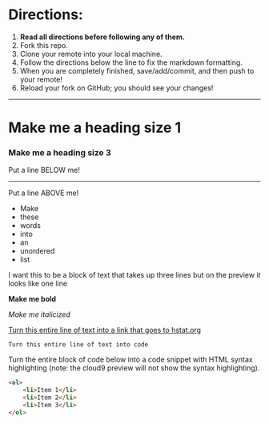 # Directions:
1. **Read all directions before following any of them.**
2. Fork this repo.
2. Clone your remote into your local machine.
3. Follow the directions below the line to fix the markdown formatting.
4. When you are completely finished, save/add/commit, and then push to your remote!
5. Reload your fork on GitHub; you should see your changes!

---

# Make me a heading size 1
### Make me a heading size 3

Put a line BELOW me!

---

Put a line ABOVE me!

* Make
* these
* words
* into
* an
* unordered
* list

I want this to be a block of text
that takes up three lines but on
the preview it looks like one line

**Make me bold**

_Make me italicized_

[Turn this entire line of text into a link that goes to hstat.org](www.hstat.org)

`Turn this entire line of text into code`

Turn the entire block of code below into a code snippet with HTML syntax highlighting (note: the cloud9 preview will not show the syntax highlighting).

```html 
<ol>
    <li>Item 1</li>
    <li>Item 2</li>
    <li>Item 3</li>
</ol>
```

